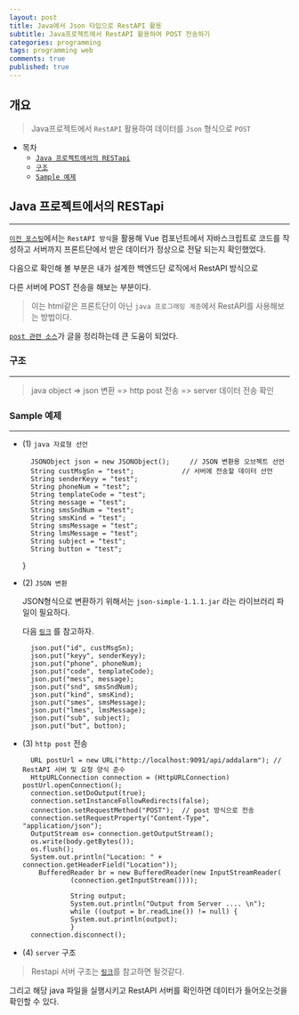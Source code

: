 ```yaml
---
layout: post
title: Java에서 Json 타입으로 RestAPI 활용
subtitle: Java프로젝트에서 RestAPI 활용하여 POST 전송하기
categories: programming
tags: programming web
comments: true
published: true
---
```


## 개요
> Java프로젝트에서 `RestAPI` 활용하여 데이터를 `Json` 형식으로 `POST`
  
- 목차
    - [`Java 프로젝트에서의 RESTapi`](#Java-프로젝트에서의-RESTapi)
    - [`구조`](#구조)
    - [`Sample 예제`](#Sample-예제)

## Java 프로젝트에서의 RESTapi
---
[`이전 포스팅`](https://zunoxi.github.io/programming/2020/06/15/dev-web-restapi/)에서는 `RestAPI 방식`을 활용해 Vue 컴포넌트에서 자바스크립트로 코드를 작성하고 서버까지 프론트단에서 받은 데이터가 정상으로 전달 되는지 확인했었다.


다음으로 확인해 볼 부분은 내가 설계한 백엔드단 로직에서 RestAPI 방식으로  

다른 서버에 POST 전송을 해보는 부분이다.

> 이는 html같은 프론트단이 아닌 `java 프로그래밍 계층`에서 RestAPI를 사용해보는 방법이다. 

[`post 관련 소스`](https://okky.kr/article/235600)가 글을 정리하는데 큰 도움이 되었다.



### 구조
---

> java object => json 변환 => http post 전송 => server 데이터 전송 확인



### Sample 예제
---

- (1) `java 자료형 선언`

		JSONObject json = new JSONObject();     // JSON 변환용 오브젝트 선언
        String custMsgSn = "test";            // 서버에 전송할 데이터 선언
		String senderKeyy = "test";
		String phoneNum = "test";
		String templateCode = "test";
		String message = "test";
		String smsSndNum = "test";
		String smsKind = "test";
		String smsMessage = "test";
		String lmsMessage = "test";
		String subject = "test";
		String button = "test";
    }

- (2) `JSON 변환`
    
    JSON형식으로 변환하기 위해서는 `json-simple-1.1.1.jar` 라는 라이브러리 파일이 필요하다.

    다음 [`링크`](https://repo1.maven.org/maven2/com/googlecode/json-simple/json-simple/1.1.1/) 를 참고하자.

        json.put("id", custMsgSn);
		json.put("keyy", senderKeyy);
		json.put("phone", phoneNum);
		json.put("code", templateCode);
		json.put("mess", message);
		json.put("snd", smsSndNum);
		json.put("kind", smsKind);
		json.put("smes", smsMessage);
		json.put("lmes", lmsMessage);
		json.put("sub", subject);
		json.put("but", button);

- (3) `http post` 전송

		URL postUrl = new URL("http://localhost:9091/api/addalarm"); // RestAPI 서버 및 요청 양식 준수
		HttpURLConnection connection = (HttpURLConnection) postUrl.openConnection();
		connection.setDoOutput(true); 				
		connection.setInstanceFollowRedirects(false);  
		connection.setRequestMethod("POST");  // post 방식으로 전송
		connection.setRequestProperty("Content-Type", "application/json");
		OutputStream os= connection.getOutputStream();
		os.write(body.getBytes());
		os.flush();
		System.out.println("Location: " + connection.getHeaderField("Location"));
		  BufferedReader br = new BufferedReader(new InputStreamReader(
				  (connection.getInputStream())));
				   
				  String output;
				  System.out.println("Output from Server .... \n");
				  while ((output = br.readLine()) != null) {
				  System.out.println(output);
				  }
		connection.disconnect();		

- (4) `server` 구조

> Restapi 서버 구조는 [`링크`](https://zunoxi.github.io/programming/2020/06/15/dev-web-restapi/)를 참고하면 될것같다.


그리고 해당 java 파일을 실행시키고 RestAPI 서버를 확인하면 데이터가 들어오는것을 확인할 수 있다.